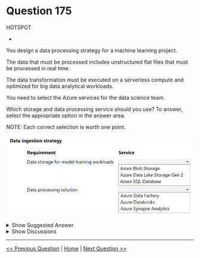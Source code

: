 # Question 175

HOTSPOT

-

You design a data processing strategy for a machine learning project.

The data that must be processed includes unstructured flat files that must be processed in real time.

The data transformation must be executed on a serverless compute and optimized for big data analytical workloads.

You need to select the Azure services for the data science team.

Which storage and data processing service should you use? To answer, select the appropriate option in the answer area.

NOTE: Each correct selection is worth one point.

![Question Image](../images/q175_q_image577.png)

<details>
  <summary>Show Suggested Answer</summary>

<img src="../images/q175_ans_0_image578.png" alt="Answer Image"><br>

</details>

<details>
  <summary>Show Discussions</summary>

<blockquote><p><strong>jefimija</strong> <code>(Mon 14 Oct 2024 13:42)</code> - <em>Upvotes: 12</em></p><p>Data storage for model training workloads: Azure Data Lake Storage Gen 2
Data processing solution: Azure Databricks</p></blockquote>
<blockquote><p><strong>f82411e</strong> <code>(Tue 03 Jun 2025 10:37)</code> - <em>Upvotes: 1</em></p><p>Almacenamiento: Azure Data Lake Storage Gen2
Procesamiento: Azure Databricks</p></blockquote>
<blockquote><p><strong>MiteshKachhatiya</strong> <code>(Thu 06 Mar 2025 08:02)</code> - <em>Upvotes: 2</em></p><p>&quot;Flat files&quot; -&gt; blob storage
&quot;Serverless&quot; Data Processing -&gt; Data Factory</p></blockquote>
<blockquote><p><strong>D0ktor</strong> <code>(Mon 18 Nov 2024 23:07)</code> - <em>Upvotes: 2</em></p><p>Here SERVERLESS is the key word so it should be Azure Data Factory</p></blockquote>

</details>

---

[<< Previous Question](question_174.md) | [Home](/index.md) | [Next Question >>](question_176.md)
